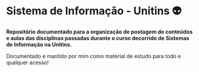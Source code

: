 # Sistema de Informação - Unitins 👽


**Repositório documentado para a organização de postagem de conteúdos e aulas das disciplinas passadas durante o curso decorrido de Sistemas de Informação na Unitins.**

Documentado e mantido por mim como material de estudo para todo e qualquer acesso! 
